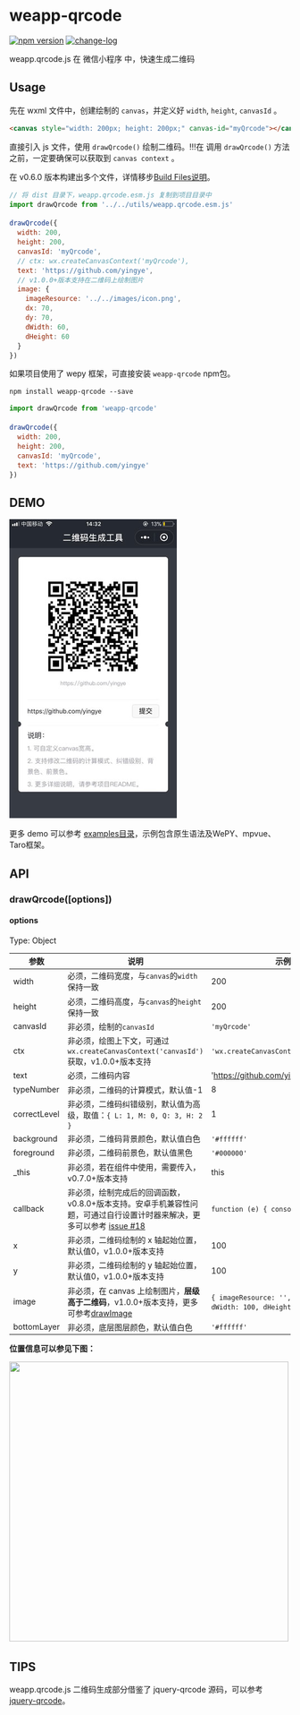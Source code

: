# weapp-qrcode

[![npm version](https://badge.fury.io/js/weapp-qrcode.svg)](https://badge.fury.io/js/weapp-qrcode)
[![change-log](https://img.shields.io/badge/changelog-md-blue.svg)](https://github.com/yingye/weapp-qrcode/blob/master/CHANGELOG.md)

weapp.qrcode.js 在 微信小程序 中，快速生成二维码

## Usage

先在 wxml 文件中，创建绘制的 `canvas`，并定义好 `width`, `height`, `canvasId` 。

```html
<canvas style="width: 200px; height: 200px;" canvas-id="myQrcode"></canvas>
```

直接引入 js 文件，使用 `drawQrcode()` 绘制二维码。!!!在 调用 `drawQrcode()` 方法之前，一定要确保可以获取到 `canvas context` 。

在 v0.6.0 版本构建出多个文件，详情移步[Build Files说明](https://github.com/yingye/weapp-qrcode/blob/master/dist/README.md)。

```js
// 将 dist 目录下，weapp.qrcode.esm.js 复制到项目目录中
import drawQrcode from '../../utils/weapp.qrcode.esm.js'

drawQrcode({
  width: 200,
  height: 200,
  canvasId: 'myQrcode',
  // ctx: wx.createCanvasContext('myQrcode'),
  text: 'https://github.com/yingye',
  // v1.0.0+版本支持在二维码上绘制图片
  image: {
    imageResource: '../../images/icon.png',
    dx: 70,
    dy: 70,
    dWidth: 60,
    dHeight: 60
  }
})
```

如果项目使用了 wepy 框架，可直接安装 `weapp-qrcode` npm包。

```
npm install weapp-qrcode --save
```

```js
import drawQrcode from 'weapp-qrcode'

drawQrcode({
  width: 200,
  height: 200,
  canvasId: 'myQrcode',
  text: 'https://github.com/yingye'
})
```

## DEMO

<img src="./examples/demo.jpg" width=300 >

更多 demo 可以参考 [examples目录](https://github.com/yingye/weapp-qrcode/tree/master/examples)，示例包含原生语法及WePY、mpvue、Taro框架。

## API

### drawQrcode([options])

#### options

Type: Object

| 参数 | 说明 | 示例|
| ------ | ------ | ------ |
| width | 必须，二维码宽度，与`canvas`的`width`保持一致 | 200 |
| height | 必须，二维码高度，与`canvas`的`height`保持一致 | 200 |
| canvasId | 非必须，绘制的`canvasId` | `'myQrcode'` |
| ctx | 非必须，绘图上下文，可通过 `wx.createCanvasContext('canvasId')` 获取，v1.0.0+版本支持 | `'wx.createCanvasContext('canvasId')'` |
| text | 必须，二维码内容 | 'https://github.com/yingye' |
| typeNumber | 非必须，二维码的计算模式，默认值-1 | 8 |
| correctLevel | 非必须，二维码纠错级别，默认值为高级，取值：`{ L: 1, M: 0, Q: 3, H: 2 }` | 1 |
| background | 非必须，二维码背景颜色，默认值白色 | `'#ffffff'` |
| foreground | 非必须，二维码前景色，默认值黑色 | `'#000000'` |
| _this | 非必须，若在组件中使用，需要传入，v0.7.0+版本支持 | this |
| callback | 非必须，绘制完成后的回调函数，v0.8.0+版本支持。安卓手机兼容性问题，可通过自行设置计时器来解决，更多可以参考 [issue #18](https://github.com/yingye/weapp-qrcode/issues/18) | `function (e) { console.log('e', e) }` |
| x | 非必须，二维码绘制的 x 轴起始位置，默认值0，v1.0.0+版本支持 | 100 |
| y | 非必须，二维码绘制的 y 轴起始位置，默认值0，v1.0.0+版本支持 | 100 |
| image | 非必须，在 canvas 上绘制图片，**层级高于二维码**，v1.0.0+版本支持，更多可参考[drawImage](https://developers.weixin.qq.com/miniprogram/dev/api/CanvasContext.drawImage.html) | `{ imageResource: '', dx: 0, dy: 0, dWidth: 100, dHeight: 100 }` |
| bottomLayer | 非必须，底层图层颜色，默认值白色 | `'#ffffff'` |


**位置信息可以参见下图：**

<image src="./examples/api.png" width=500 height=500>

## TIPS

weapp.qrcode.js 二维码生成部分借鉴了 jquery-qrcode 源码，可以参考 [jquery-qrcode](https://github.com/jeromeetienne/jquery-qrcode)。
